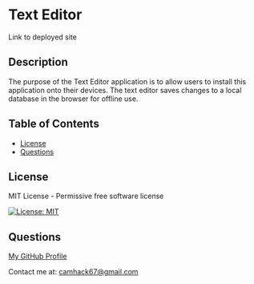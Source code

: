 # Text Editor

Link to deployed site

## Description

The purpose of the Text Editor application is to allow users to install this application onto their devices. The text editor saves changes to a local database in the browser for offline use.

## Table of Contents

- [License](#license)
- [Questions](#questions)

## License

MIT License - Permissive free software license

[![License: MIT](https://img.shields.io/badge/License-MIT-yellow.svg)](https://opensource.org/licenses/MIT)

## Questions

[My GitHub Profile](https://github.com/cameronhack)

Contact me at: camhack67@gmail.com
